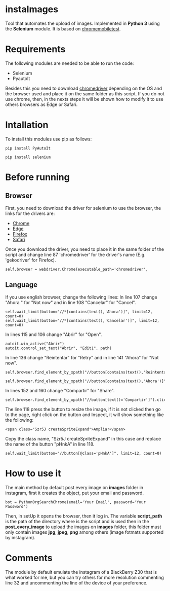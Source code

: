 # instaImages
Tool that automates the upload of images.
Implemented in **Python 3** using the **Selenium** module.
It is based on [chromemobiletest](https://gist.github.com/devinmancuso/ec8ae08fa73402e45bf1).

# Requirements
The following modules are needed to be able to run the code:
* Selenium
* PyautoIt

Besides this you need to download [chromedriver](https://sites.google.com/a/chromium.org/chromedriver/downloads) depending on the OS and the browser used and place it on the same folder as this script.
If you do not use chrome, then, in the nexts steps it will be shown how to modify it to use others browsers as Edge or Safari.

# Intallation
To install this modules use pip as follows:
```
pip install PyAutoIt
```
```
pip install selenium
```

# Before running
## Browser
First, you need to download the driver for selenium to use the browser, the links for the drivers are:
* [Chrome](https://sites.google.com/a/chromium.org/chromedriver/downloads)
* [Edge](https://developer.microsoft.com/en-us/microsoft-edge/tools/webdriver/)
* [Firefox](https://github.com/mozilla/geckodriver/releases)
* [Safari](https://webkit.org/blog/6900/webdriver-support-in-safari-10/)

Once you download the driver, you need to place it in the same folder of the script and change line 87 'chromedriver' for the driver's name (E.g. 'gekodriver' for Firefox).
```
self.browser = webdriver.Chrome(executable_path='chromedriver',
```
## Language
If you use english browser, change the following lines:
In line 107 change "Ahora " for "Not now" and in line 108 "Cancelar" for "Cancel".
```
self.wait_limit(button="//*[contains(text(),'Ahora')]", limit=12, count=0)
self.wait_limit(button="//*[contains(text(),'Cancelar')]", limit=12, count=0)
```

In lines 115 and 106 change "Abrir" for "Open".
```
autoit.win_active("Abrir")
autoit.control_set_text("Abrir", "Edit1", path)
```

In line 136 change "Reintentar" for "Retry" and in line 141 "Ahora" for "Not now".
```
self.browser.find_element_by_xpath("//button[contains(text(),'Reintentar')]").click()
```
```
self.browser.find_element_by_xpath("//button[contains(text(),'Ahora')]").click()
```

In lines 152 and 160 change "Compartir" for "Share".
```
self.browser.find_element_by_xpath("//button[text()='Compartir']").click()
```

The line 118 press the button to resize the image, if it is not clicked then go to the page, right click on the button and Inspect, it will show something like the following:
```
<span class="Szr5J createSpriteExpand">Ampliar</span>
```
Copy the class name, "Szr5J createSpriteExpand" in this case and replace the name of the button "pHnkA" in line 118.
```
self.wait_limit(button="//button[@class='pHnkA']", limit=12, count=0)
```

# How to use it
The main method by default post every image on **images** folder in instagram, first it creates the object, put your email and password.
```
bot = PythonOrgSearchChrome(email='Your Email', password='Your Password')
```
Then, in setUp it opens the browser, then it log in.
The variable **script_path** is the path of the directory where is the script and is used then in the **post_every_image** to upload the images on **images** folder, this folder must only contain images **jpg**, **jpeg**, **png** among others (image fotmats supported by instagram).

# Comments
The module by default emulate the instagram of a BlackBerry Z30 that is what worked for me, but you can try others for more resolution commenting line 32 and uncommenting the line of the device of your preference.